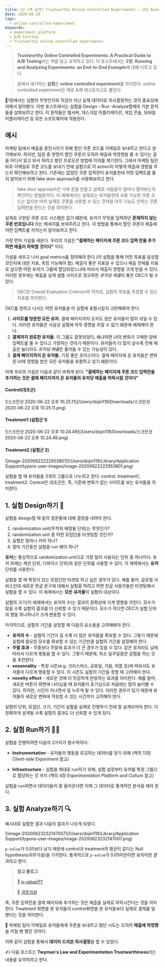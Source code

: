 ```yaml
---
title: 🏃‍♂️ [책 요약] Trustworthy Online Controlled Experiments - ch2 Running and Analyzing Experiments
date: 2020-06-28
tags:
  - online-controlled-experiment
keywords:
  - experiment platform
  - A/B testing
  - Trustworthy online controlled experiments
---
```


> **Trustworthy Online Controlled Experiments: A Practical Guide to A/B Testing**라는 책을 읽고 요약하고 있다. 이 포스트에서는 **2장: Running and Analyzing Experiments: an End-to-End Example**에 대해 다루고 있다.  

> 글에서 얘기하는 **실험**은 **online controlled experiment**를 의미한다. online controlled experiment은 때로 A/B 테스트라고도 불린다.

📕1장에서는 실험이 무엇인지와 직감이 아닌 실제 데이터로 의사결정하는 것의 중요성에 대해서 알아봤다. 이번 포스트에서는 실험을 Design - Run -Analyze할때의 기본 원칙들을 살펴보려고 한다. 이 원칙들은 웹서버, 데스크탑 어플리케이션, 게임 콘솔, 모바일 어플리케이션 등 모든 소프트웨어에 적용된다.



## 예시

마케팅 팀에서 매출을 증진시키기 위해 할인 쿠폰 코드를 이메일로 보내려고 한다고 생각해보자. 하지만, 팀원 중 한명이 할인 쿠폰이 오히려 매출에 악영향을 줄 수 있다는 글을 어디서 읽고 와서 하려고 했던 프로모션 방법에 이의를 제기한다. 그래서 마케팅 팀은 바로 이메일로 쿠폰 코드를 보내기 전에 실험으로 이 action이 어떻게 매출에 영향을 주는지 확인해보려고 한다.  기존에는 없었던 쿠폰 입력란이 유저들한테 어떤 임펙트를 줄 지 알아보기 위해 fake door approach를 사용해보려고 한다.

> fake door approach란 가짜 문을 만들고 실제로 사람들이 얼마나 열어보는지 확인하는 방법론이다. 이 예제에서는 실제로는 유저들한테 사용 가능한 쿠폰 코드는 없지만 마치 실제로 쿠폰을 사용할 수 있는 것처럼 아무 기능도 안하는 쿠폰 입력란을 만드는 것을 의미한다. 

실제로 구현된 쿠폰 코드 시스템은 없기 떄문에, 유저가 무엇을 입력하던 **존재하지 않는 쿠폰 번호입니다** 라는 메세지를 보여주려고 한다. 이 방법을 통해서 할인 쿠폰이 매출에 어떤 임펙트를 끼치는지 알아보려고 한다.  

가장 먼저 가설을 세운다. 우리의 가설은 **"결제하는 페이지에 쿠폰 코드 입력 란을 추가하면 매출이 하락할 것이다"** 이다.

가설을 세우고 나서 goal metrics를 정의해야 한다 (이 실험을 통해 어떤 목표를 달성할 것인지에 대한 지표, 측정 가능해야 함). 매출이 좋은 지표일 수 있으나 매출 전체를 지표로 삼으면 어떤 유저가 그룹에 할당되었느냐에 따라서 매출이 영향을 크게 받을 수 있다. 이러한 경우에는 매출을 실제 샘플 사이즈로 정규화한 *유저당 매출*이 좋은 OEC가 될 수 있다.

> OEC란 Overall Evaluation Criterion의 약자로, 실험의 목표를 측정할 수 있는 지표를 의미한다.

OEC를 정하고 나서는 어떤 유저들을 이 실험에 포함시킬지 고민해봐야 한다.

1. **사이트를 방문한 모든 유저.** 결제 페이지까지 오지도 않은 유저들이 많이 섞일 수 있다. 이러한 유저들은 사실상 실험에 아무 영향을 끼칠 수 없기 떄문에 배제해야 한다.
2. **결제까지 완료한 유저들.** 이 그룹도 잘못되었다, 왜냐하면 UI의 변화가 구매한 양에 임펙트를 줄 수 있다고 가정하는 것이기 때문이다. 유저들이 더 많이 살수록 전체 매출은 늘더라도 *유저당 매출*은 줄어들 수 있는 가능성이 있다.
3. **결제 페이지까지 온 유저들.** 가장 좋은 초이스이다. 결제 페이지에 온 유저들은 변화된 UI에 영향을 받은 모든 유저들을 포함하고 있기 떄문이다.

이제 우리의 가설은 다음과 같이 바뀌게 된다: **"결제하는 페이지에 쿠폰 코드 입력란을 추가하는 것은 결제 페이지까지 온 유저들의 유저당 매출을 하락시킬 것이다"** 

#### Control(대조군)

![스크린샷 2020-06-22 오후 10.25.11](/Users/dojin119/Downloads/스크린샷 2020-06-22 오후 10.25.11.png)

#### Treatment1 (실험군 1)

![스크린샷 2020-06-22 오후 10.24.49](/Users/dojin119/Downloads/스크린샷 2020-06-22 오후 10.24.49.png)

#### Treatment2 (실험군 2)

![image-20200622222953801](/Users/dojin119/Library/Application Support/typora-user-images/image-20200622222953801.png) 

실험을 할 때 유저들을 3개의 그룹으로 나누려고 한다: control. treatment1, treatment2. Control은 대조군은, 즉, 기존에 변화가 없는 사이트를 보는 유저들을 의미한다.

 

## 1. 실험 Design하기 🧐

실험을 design할 때 밑의 질문들에 대해 결정을 내려야 한다.

1. randomization unit(무작위 배정될 단위)는 무엇인가? 
2. randomization unit 중 어떤 모집단을 타겟팅할 것인가?
3. 실험은 얼마나 커야 하나?
4. 얼마 기간동안 실험을 run 해야 하나?

**유저**는 통상적으로 randomization unit으로 가장 많이 사용되는 단위 중 하나이다.  유저 외에는 세션 단위, 디바이스 단위)와 같은 단위를 사용할 수 있다. 이 예제에서는 **유저**단위를 사용한다.

실험을 할 때 특징이 있는 모집단만 타겟팅 하고 싶은 경우가 있다. 예를 들어, 글로벌 서비스인데 새로운 한글 문구에 대해서 실험을 하려고 하면 한글 사용자들만 타겟팅해서 실험을 할 수 있다. 이 예제에서는 **모든 유저들**이 실험의 대상이다.  

실험의 크기(이 예제에서는 유저의 수)는 결과의 정확성에 크게 영향을 끼친다. 모수가 많을 수록 실험의 결과를 더 신뢰할 수 있기 때문이다. 모수가 작으면 OEC가 실험 단위의 행동 하나하나가 크게 변동할 수 있다. 

마지막으로, 실험의 기간을 설정할 때 다음의 요소들을 고려해봐야 한다.

- **유저의 수** - 실험의 기간이 길 수록 더 많은 유저들을 확보할 수 있다. 그렇기 때문에 실험에 필요한 모수를 확보할 수 있는 기간만큼 실험의 기간을 설정해야 한다. 
- **주말 효과** - 주중보다 주말에 효과가 더 큰 경우가 있을 수 있다. 같은 유저라도 날에 따라서 다르게 행동을 할 수 있다. 그렇기 때문에, 최소 일주일동안 실험을 하는 것을 추천한다.
- **seasonality** -  특정 시즌(e.g. 크리스마스, 공휴일, 가을, 여름 등)에 따라서도 유저들이 다르게 행동할 수 있다. 이 시즌도 실험의 기간을 정할 때 고려해야 한다.
- **novelty effect** - 새로운 것에 더 민감하게 반응하는 효과를 의미한다. 예를 들어, 새로운 버튼이 화면에 나타났을 때 유저들이 호기심으로 처음에는 많이 눌러볼 수 있다. 하지만, 시간이 지나면서 덜 누르게 될 수 있다. 이러한 경우가 있기 때문에 유저들이 새로운 변화에 적응할 수 있는 시간까지 고려해야 한다.

실험의 단위, 모집단, 크기, 기간이 실험을 실제로 진행하기 전에 잘 설계되어야 한다. 더 정확하게 설계될 수록 실험의 결과도 더 신뢰할 수 있게 된다. 



## 2. 실험 Run하기 🏃‍♂️

실험을 진행하려면 다음의 2가지가 필수적이다:

- **Instrumentation** - 유저들의 행동을 로깅하는 데이터를 얻기 위해 (책의 13장 *Client-side Experiment* 참고)

- **Infrastructure** - 실험을 제대로 run하기 위해, 실험 설정부터 유저를 특정 그룹으로 할당하는 것 까지 (책의 4장 *Experimentation Platform and Culture* 참고)

실험을 run하면서 데이터들이 잘 들어온다면 이제 그 데이터로 통계적인 분석을 해야 한다.



## 3. 실험 Analyze하기 🔍

예시대로 실험한 결과 다음의 결과가 나오게 되었다.

![image-20200623232147007](/Users/dojin119/Library/Application Support/typora-user-images/image-20200623232147007.png)

`p-value`가 0.05보다 낮기 때문에 control과 treatment의 평균이 같다는 Null hypothesis(귀무가설)을 기각한다. 통계적으로 `p-value`가 0.05미만이면 유의미한 결과라고 본다. 

> **참고  블로그**
>
> 📎 [p-value란?](https://data-make.tistory.com/114)  
>
> 📎 [귀무가설]([http://www.incodom.kr/%EA%B7%80%EB%AC%B4%EA%B0%80%EC%84%A4](http://www.incodom.kr/귀무가설))

즉, 쿠폰 입력칸을 결제 페이지에 추가하는 것은 매출을 실제로 하락시킨다는 것을 의미한다. Treatment 화면을 본 유저들이 control화면을 본 유저들보다 실제로 결제를 덜 했다는 것을 의미한다.

🤦 마케팅 팀이 이메일로 유저들에게 쿠폰을 보내려고 했던 시도는 오히려 **매출에 악영향**을 끼칠 뻔 했던 것이다. 

이와 같이 실험을 통해서 **데이터 드리븐 의사결정**을 할 수 있었다.  



✍️ 다음 포스트는 **Twyman's Law and Experimentation Trustworthiness**라는 내용을 요약하려고 한다.

